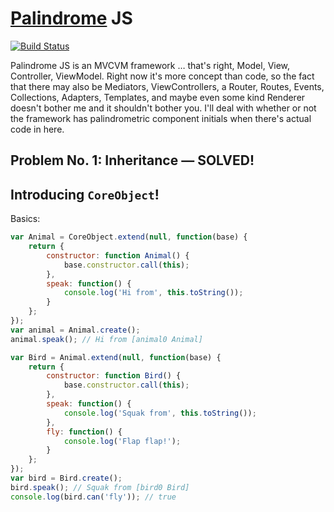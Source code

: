 # [Palindrome](http://en.wikipedia.org/wiki/Palindrome) JS

[![Build Status](https://travis-ci.org/mysterycommand/palindromejs.png?branch=master)](https://travis-ci.org/mysterycommand/palindromejs)

Palindrome JS is an MVCVM framework … that's right, Model, View, Controller, ViewModel. Right now it's more concept than code, so the fact that there may also be Mediators, ViewControllers, a Router, Routes, Events, Collections, Adapters, Templates, and maybe even some kind Renderer doesn't bother me and it shouldn't bother you. I'll deal with whether or not the framework has palindrometric component initials when there's actual code in here.

## Problem No. 1: Inheritance — SOLVED!
## Introducing `CoreObject`!

Basics:

```javascript
var Animal = CoreObject.extend(null, function(base) {
    return {
        constructor: function Animal() {
            base.constructor.call(this);
        },
        speak: function() {
            console.log('Hi from', this.toString());
        }
    };
});
var animal = Animal.create();
animal.speak(); // Hi from [animal0 Animal]

var Bird = Animal.extend(null, function(base) {
    return {
        constructor: function Bird() {
            base.constructor.call(this);
        },
        speak: function() {
            console.log('Squak from', this.toString());
        },
        fly: function() {
            console.log('Flap flap!');
        }
    };
});
var bird = Bird.create();
bird.speak(); // Squak from [bird0 Bird]
console.log(bird.can('fly')); // true
```
